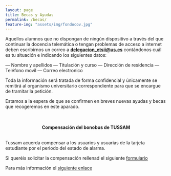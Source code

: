 ```yaml
---
layout: page
title: Becas y Ayudas
permalink: /becas/
feature-img: "assets/img/fondocov.jpg"
---
```


Aquellos alumnos que no dispongan de ningún dispositivo a través del que continuar la docencia telemática o tengan problemas de acceso a internet deben escribirnos un correo a **delegacion_etsii@us.es** contándonos cuál es tu situación e indicando los siguientes datos:

— Nombre y apellidos
— Titulación y curso
— Dirección de residencia
— Teléfono movil
— Correo electronico

Toda la información será tratada de forma confidencial y únicamente se remitirá al organismo universitario correspondiente para que se encargue de tramitar la petición.

Estamos a la espera de que se confirmen en breves nuevas ayudas y becas que recogeremos en este aparado.
<br>
<br>
<br>
<div align="center"><b> Compensación del bonobus de TUSSAM </b></div>
<br>

Tussam acuerda compensar a los usuarios y usuarias de la tarjeta estudiante por el periodo del estado de alarma.


Si queréis solicitar la compensación rellenad el siguiente [formulario](https://www.tussam.es/es/formulario-tarjeta-estudiantes-compensacion)


Para más información el [siguiente enlace](https://t.co/wpUObwtvza?amp=1)
